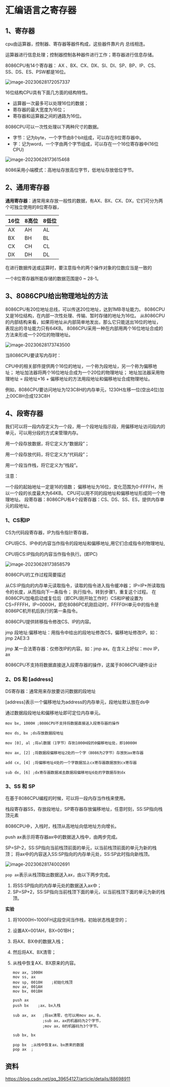# 汇编语言之寄存器

## 1、寄存器

cpu由运算器，控制器、寄存器等器件构成，这些器件靠片内 总线相连。

运算器进行信息处理；控制器控制各种器件进行工作；寄存器进行信息存储。

8086CPU有14个寄存器： AX 、BX、CX、DX、SI、DI、SP、BP、IP、CS、SS、DS、ES、PSW都是16位。

![image-20230628172057337](.\img\aslimg\image-20230628172057337.png)

16位结构CPU具有下面几方面的结构特性。

- 运算器一次最多可以处理16位的数据；
- 寄存器的最大宽度为16位；
- 寄存器和运算器之间的通路为16位。



8086CPU可以一次性处理以下两种尺寸的数据。

- 字节：记为byte，一个字节由8个bit组成，可以存在8位寄存器中。
- 字：记为word，一个字由两个字节组成，可以存在一个16位寄存器中(16位CPU)
  

![image-20230628173615468](.\img\aslimg\image-20230628173615468.png)

8086采用小端模式：高地址存放高位字节，低地址存放低位字节。

## 2、通用寄存器

**通用寄存器**：通常用来存放一般性的数据，有AX、BX、CX、DX，它们可分为两个可独立使用的8位寄存器，

| 16位 | 8高位 | 8低位 |
| ---- | ----- | ----- |
| AX   | AH    | AL    |
| BX   | BH    | BL    |
| CX   | CH    | CL    |
| DX   | DH    | DL    |

在进行数据传送或运算时，要注意指令的两个操作对象的位数应当是一致的

一个8位寄存器所能存储的数据范围是0 ~ 28-1。

## 3、8086CPU给出物理地址的方法

8086CPU有20位地址总线，可以传送20位地址，达到1MB寻址能力。
8086CPU又是16位结构，在内部一次性处理、传输、暂时存储的地址为16位。
从8086CPU的内部结构来看，如果将地址从内部简单地发出，那么它只能送出16位的地址，表现出的寻址能力只有64KB。
8086CPU采用一种在内部用两个16位地址合成的方法来形成一个20位的物理地址。

![image-20230628173743500](.\img\aslimg\image-20230628173743500.png)

当8086CPU要读写内存时：

CPU中的相关部件提供两个16位的地址，一个称为段地址，另一个称为偏移地址；
地址加法器将两个16位地址合成为一个20位的物理地址；
地址加法器采用物理地址 = 段地址×16 + 偏移地址的方法用段地址和偏移地址合成物理地址。

例如，8086CPU要访问地址为123C8H的内存单元，1230H左移一位(空出4位)加上00C8H合成123C8H


## 4、段寄存器

我们可以将一段内存定义为一个段，用一个段地址指示段，用偏移地址访问段内的单元，可以用分段的方式来管理内存。

用一个段存放数据，将它定义为“数据段”；

用一个段存放代码，将它定义为“代码段”；

用一个段当作栈，将它定义为“栈段”。

注意：

一个段的起始地址一定是16的倍数；
偏移地址为16位，变化范围为0-FFFFH，所以一个段的长度最大为64KB。
CPU可以用不同的段地址和偏移地址形成同一个物理地址。
段寄存器：8086CPU有4个段寄存器：CS、DS、SS、ES，提供内存单元的段地址。

### 1、CS和IP

CS为代码段寄存器，IP为指令指针寄存器，

CPU将CS、IP中的内容当作指令的段地址和偏移地址,用它们合成指令的物理地址,

CPU将CS:IP指向的内容当作指令执行。(即PC)

![image-20230628173858579](.\img\aslimg\image-20230628173858579.png)

8086CPU的工作过程简要描述

从CS:IP指向的内存单元读取指令，读取的指令进入指令缓冲器；
IP=IP+所读取指令的长度，从而指向下一条指令；
执行指令。转到步骤1，重复这个过程。
在8086CPU加电启动或复位后（即CPU刚开始工作时）CS和IP被设置为CS=FFFFH，IP=0000H，即在8086PC机刚启动时，FFFF0H单元中的指令是8086PC机开机后执行的第一条指令。

8086CPU提供转移指令修改CS、IP的内容。

jmp 段地址:偏移地址：用指令中给出的段地址修改CS，偏移地址修改IP。如：jmp 2AE3:3

jmp 某一合法寄存器：仅修改IP的内容。如：jmp ax。在含义上好似：mov IP，ax

8086CPU不支持将数据直接送入段寄存器的操作，这属于8086CPU硬件设计

### 2、DS 和 [address]

DS寄存器：通常用来存放要访问数据的段地址

[address]表示一个偏移地址为address的内存单元，段地址默认放在ds中

通过数据段段地址和偏移地址即可定位内存单元。

```
mov bx, 1000H ;8086CPU不支持将数据直接送入段寄存器的操作

mov ds, bx ;ds存放数据段地址

mov [0], al ;将al数据（1字节）存到1000H段的0偏移地址处，即10000H

mov ax, [2] ;将数据段偏移地址2处的一个字（8086为2字节）存放到ax寄存器

add cx, [4] ;将偏移地址4处的一个字数据加上cx寄存器数据放到cx寄存器

sub dx, [6] ;dx寄存器数据减去数据段偏移地址6处的字数据存到dx

```

### 3、SS 和 SP

在基于8086CPU编程的时候，可以将一段内存当作栈来使用。

栈段寄存器SS，存放段地址，SP寄存器存放偏移地址，任意时刻，SS:SP指向栈顶元素

8086CPU中，入栈时，栈顶从高地址向低地址方向增长。

push ax表示将寄存器ax中的数据送入栈中，由两步完成。

SP=SP-2，SS:SP指向当前栈顶前面的单元，以当前栈顶前面的单元为新的栈顶；
将ax中的内容送入SS:SP指向的内存单元处，SS:SP此时指向新栈顶。

![image-20230628174002691](.\img\aslimg\image-20230628174002691.png)

`pop ax`表示从栈顶取出数据送入ax，由以下两步完成。

1. 将SS:SP指向的内存单元处的数据送入ax中；
2. SP=SP+2，SS:SP指向当前栈顶下面的单元，以当前栈顶下面的单元为新的栈顶。

**实验**

1. 将10000H~1000FH这段空间当作栈，初始状态栈是空的；

2. 设置AX=001AH，BX=001BH；

3. 将AX、BX中的数据入栈；

4. 然后将AX、BX清零；

5. 从栈中恢复AX、BX原来的内容。

   ```
   mov ax, 1000H 
   mov ss, ax 
   mov sp, 0010H    ;初始化栈顶
   mov ax, 001AH
   mov bx, 001BH 
   
   push ax 
   push bx    ;ax、bx入栈
   
   sub ax, ax   ;将ax清零，也可以用mov ax，0，
                ;sub ax，ax的机器码为2个字节，
                ;mov ax，0的机器码为3个字节。
           
   sub bx, bx 
   
   pop bx  ;从栈中恢复ax、bx原来的数据
   pop ax  ;
   
   ```

   

## 资料

https://blog.csdn.net/qq_39654127/article/details/88698911